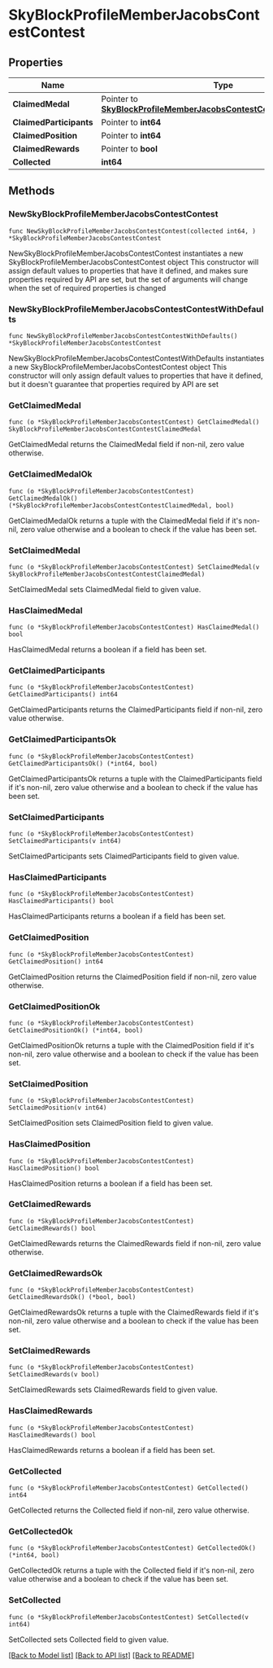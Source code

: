 # SkyBlockProfileMemberJacobsContestContest

## Properties

Name | Type | Description | Notes
------------ | ------------- | ------------- | -------------
**ClaimedMedal** | Pointer to [**SkyBlockProfileMemberJacobsContestContestClaimedMedal**](SkyBlockProfileMemberJacobsContestContestClaimedMedal.md) |  | [optional] 
**ClaimedParticipants** | Pointer to **int64** |  | [optional] 
**ClaimedPosition** | Pointer to **int64** |  | [optional] 
**ClaimedRewards** | Pointer to **bool** |  | [optional] 
**Collected** | **int64** |  | 

## Methods

### NewSkyBlockProfileMemberJacobsContestContest

`func NewSkyBlockProfileMemberJacobsContestContest(collected int64, ) *SkyBlockProfileMemberJacobsContestContest`

NewSkyBlockProfileMemberJacobsContestContest instantiates a new SkyBlockProfileMemberJacobsContestContest object
This constructor will assign default values to properties that have it defined,
and makes sure properties required by API are set, but the set of arguments
will change when the set of required properties is changed

### NewSkyBlockProfileMemberJacobsContestContestWithDefaults

`func NewSkyBlockProfileMemberJacobsContestContestWithDefaults() *SkyBlockProfileMemberJacobsContestContest`

NewSkyBlockProfileMemberJacobsContestContestWithDefaults instantiates a new SkyBlockProfileMemberJacobsContestContest object
This constructor will only assign default values to properties that have it defined,
but it doesn't guarantee that properties required by API are set

### GetClaimedMedal

`func (o *SkyBlockProfileMemberJacobsContestContest) GetClaimedMedal() SkyBlockProfileMemberJacobsContestContestClaimedMedal`

GetClaimedMedal returns the ClaimedMedal field if non-nil, zero value otherwise.

### GetClaimedMedalOk

`func (o *SkyBlockProfileMemberJacobsContestContest) GetClaimedMedalOk() (*SkyBlockProfileMemberJacobsContestContestClaimedMedal, bool)`

GetClaimedMedalOk returns a tuple with the ClaimedMedal field if it's non-nil, zero value otherwise
and a boolean to check if the value has been set.

### SetClaimedMedal

`func (o *SkyBlockProfileMemberJacobsContestContest) SetClaimedMedal(v SkyBlockProfileMemberJacobsContestContestClaimedMedal)`

SetClaimedMedal sets ClaimedMedal field to given value.

### HasClaimedMedal

`func (o *SkyBlockProfileMemberJacobsContestContest) HasClaimedMedal() bool`

HasClaimedMedal returns a boolean if a field has been set.

### GetClaimedParticipants

`func (o *SkyBlockProfileMemberJacobsContestContest) GetClaimedParticipants() int64`

GetClaimedParticipants returns the ClaimedParticipants field if non-nil, zero value otherwise.

### GetClaimedParticipantsOk

`func (o *SkyBlockProfileMemberJacobsContestContest) GetClaimedParticipantsOk() (*int64, bool)`

GetClaimedParticipantsOk returns a tuple with the ClaimedParticipants field if it's non-nil, zero value otherwise
and a boolean to check if the value has been set.

### SetClaimedParticipants

`func (o *SkyBlockProfileMemberJacobsContestContest) SetClaimedParticipants(v int64)`

SetClaimedParticipants sets ClaimedParticipants field to given value.

### HasClaimedParticipants

`func (o *SkyBlockProfileMemberJacobsContestContest) HasClaimedParticipants() bool`

HasClaimedParticipants returns a boolean if a field has been set.

### GetClaimedPosition

`func (o *SkyBlockProfileMemberJacobsContestContest) GetClaimedPosition() int64`

GetClaimedPosition returns the ClaimedPosition field if non-nil, zero value otherwise.

### GetClaimedPositionOk

`func (o *SkyBlockProfileMemberJacobsContestContest) GetClaimedPositionOk() (*int64, bool)`

GetClaimedPositionOk returns a tuple with the ClaimedPosition field if it's non-nil, zero value otherwise
and a boolean to check if the value has been set.

### SetClaimedPosition

`func (o *SkyBlockProfileMemberJacobsContestContest) SetClaimedPosition(v int64)`

SetClaimedPosition sets ClaimedPosition field to given value.

### HasClaimedPosition

`func (o *SkyBlockProfileMemberJacobsContestContest) HasClaimedPosition() bool`

HasClaimedPosition returns a boolean if a field has been set.

### GetClaimedRewards

`func (o *SkyBlockProfileMemberJacobsContestContest) GetClaimedRewards() bool`

GetClaimedRewards returns the ClaimedRewards field if non-nil, zero value otherwise.

### GetClaimedRewardsOk

`func (o *SkyBlockProfileMemberJacobsContestContest) GetClaimedRewardsOk() (*bool, bool)`

GetClaimedRewardsOk returns a tuple with the ClaimedRewards field if it's non-nil, zero value otherwise
and a boolean to check if the value has been set.

### SetClaimedRewards

`func (o *SkyBlockProfileMemberJacobsContestContest) SetClaimedRewards(v bool)`

SetClaimedRewards sets ClaimedRewards field to given value.

### HasClaimedRewards

`func (o *SkyBlockProfileMemberJacobsContestContest) HasClaimedRewards() bool`

HasClaimedRewards returns a boolean if a field has been set.

### GetCollected

`func (o *SkyBlockProfileMemberJacobsContestContest) GetCollected() int64`

GetCollected returns the Collected field if non-nil, zero value otherwise.

### GetCollectedOk

`func (o *SkyBlockProfileMemberJacobsContestContest) GetCollectedOk() (*int64, bool)`

GetCollectedOk returns a tuple with the Collected field if it's non-nil, zero value otherwise
and a boolean to check if the value has been set.

### SetCollected

`func (o *SkyBlockProfileMemberJacobsContestContest) SetCollected(v int64)`

SetCollected sets Collected field to given value.



[[Back to Model list]](../README.md#documentation-for-models) [[Back to API list]](../README.md#documentation-for-api-endpoints) [[Back to README]](../README.md)


